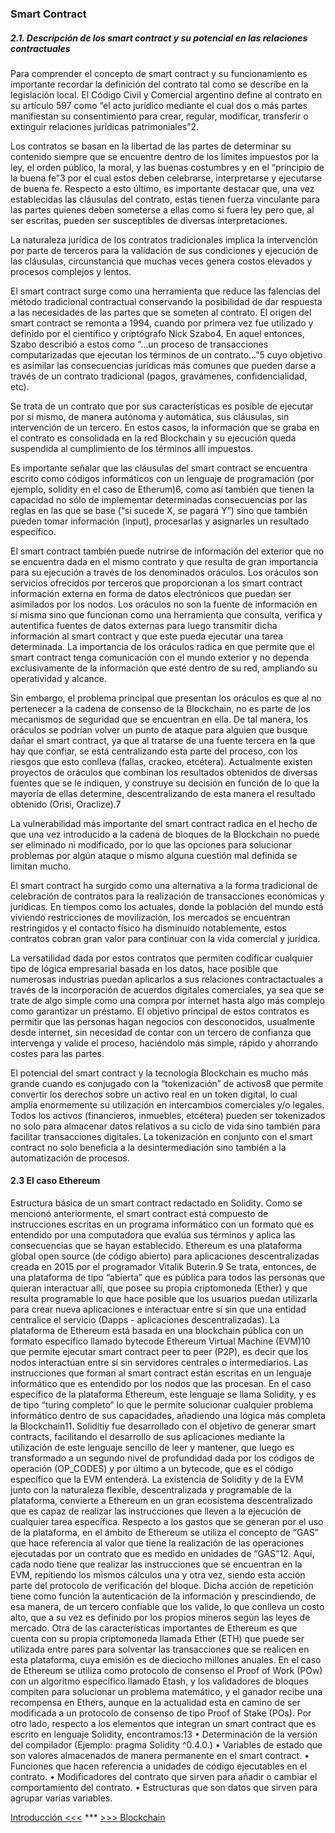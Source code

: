 ### Smart Contract

##### 2.1. Descripción de los smart contract y su potencial en las relaciones contractuales

Para comprender el concepto de smart contract y su funcionamiento es importante recordar la definición del contrato tal como se describe en la legislación local. El Código Civil y Comercial argentino define al contrato en su artículo 597 como “el acto jurídico mediante el cual dos o más partes manifiestan su consentimiento para crear, regular, modificar, transferir o extinguir relaciones jurídicas patrimoniales”2.


Los contratos se basan en la libertad de las partes de determinar su contenido siempre que se encuentre dentro de los límites impuestos por la ley, el orden público, la moral, y las buenas costumbres  y en el “principio de la buena fe”3 por el cual  estos deben celebrarse, interpretarse y ejecutarse de buena fe. Respecto a esto último, es importante destacar que, una vez establecidas las cláusulas del contrato, estas tienen fuerza vinculante para las partes quienes deben someterse a ellas como si fuera ley pero que, al ser escritas, pueden ser susceptibles de diversas interpretaciones.


La naturaleza jurídica de los contratos tradicionales implica la intervención por parte de terceros para la validación de sus condiciones y ejecución de las cláusulas, circunstancia que muchas veces genera costos elevados y procesos complejos y lentos. 


El smart contract surge como una herramienta que reduce las falencias del método tradicional contractual conservando la posibilidad de dar respuesta a las necesidades de las partes que se someten al contrato. El origen del smart contract se remonta a 1994, cuando por primera vez fue utilizado y definido por el científico y criptógrafo Nick Szabo4. En aquel entonces, Szabo describió a estos como “...un proceso de transacciones computarizadas que ejecutan los términos de un contrato…”5 cuyo objetivo es asimilar las consecuencias jurídicas más comunes que pueden darse a través de un contrato tradicional (pagos, gravámenes, confidencialidad, etc). 


Se trata de un contrato que por sus características es posible de ejecutar por sí mismo, de manera autónoma y automática, sus cláusulas, sin intervención de un tercero. En estos casos, la información que se graba en el contrato es consolidada en la red Blockchain y su ejecución queda suspendida al cumplimiento de los términos allí impuestos.


Es importante señalar que las cláusulas del smart contract se encuentra escrito como códigos informáticos con un lenguaje de programación  (por ejemplo, solidity en el caso de Etherum)6, como así también que tienen la capacidad no sólo de implementar determinadas consecuencias por las reglas en las que se base (“si sucede X, se pagará Y”) sino que también pueden tomar información (input), procesarlas y asignarles un resultado específico. 


El smart contract también puede nutrirse de información del exterior que no se encuentra dada en el mismo contrato y que resulta de gran importancia para su ejecución a través de los denominados oráculos. Los oráculos son servicios ofrecidos por terceros que proporcionan a los smart contract información externa en forma de datos electrónicos que puedan ser asimilados por los nodos. Los oráculos no son la fuente de información en sí misma sino que funcionan como una herramienta que consulta, verifica y autentifica fuentes de datos externas para luego transmitir dicha información al smart contract y que este pueda ejecutar una tarea determinada. La importancia de los oráculos radica en que permite que el smart contract tenga  comunicación con el mundo exterior y no dependa exclusivamente de la información que esté dentro de su red, ampliando su operatividad y alcance.


Sin embargo, el problema principal que presentan los oráculos es que al no pertenecer a la cadena de consenso de la Blockchain, no es parte de los mecanismos de seguridad que se encuentran en ella. De tal manera, los oráculos se podrían volver un punto de ataque para alguien que busque dañar el smart contract, ya que al tratarse de una fuente tercera en la que hay que confiar, se está centralizando esta parte del proceso, con los riesgos que esto conlleva (fallas, crackeo, etcétera). Actualmente existen proyectos de oráculos que combinan los resultados obtenidos de diversas fuentes que se le indiquen, y construye su decisión en función de lo que la mayoría de ellas determine, descentralizando de esta manera el resultado obtenido (Orisi, Oraclize).7


La vulnerabilidad más importante del smart contract radica en el hecho de que una vez introducido a la cadena de bloques de la Blockchain no puede ser eliminado ni modificado, por lo que las opciones para solucionar problemas por algún ataque o mismo alguna cuestión mal definida se limitan mucho.


El smart contract ha surgido como una alternativa a la forma tradicional de celebración de contratos  para la realización de transacciones económicas y jurídicas. En tiempos como los actuales, donde la población del mundo está viviendo restricciones de movilización, los mercados se encuentran restringidos y el contacto físico ha disminuido notablemente, estos contratos cobran gran valor para continuar con la vida comercial y jurídica. 


La versatilidad dada por estos contratos que permiten codificar cualquier tipo de lógica empresarial basada en los datos, hace posible que numerosas industrias puedan aplicarlos a sus relaciones contractactuales a través de la incorporación de acuerdos digitales comerciales, ya sea que se trate de algo simple como una compra por internet hasta algo más complejo como garantizar un préstamo. El  objetivo principal de estos contratos es permitir que las personas hagan negocios con desconocidos, usualmente desde internet, sin necesidad de contar con un tercero de confianza que intervenga y valide el proceso, haciéndolo más simple, rápido y ahorrando costes para las partes. 


El potencial del smart contract y la tecnología Blockchain es mucho más grande cuando es conjugado con la “tokenización” de activos8 que permite convertir los derechos sobre un activo real en un token digital, lo cual amplía enormemente su utilización en intercambios comerciales y/o legales. Todos los activos (financieros, inmuebles, etcétera) pueden ser tokenizados no solo para almacenar datos relativos a su ciclo de vida sino también para facilitar transacciones digitales. La tokenización en conjunto con el smart contract no solo beneficia a la desintermediación sino también a la automatización de procesos.

#### 2.3 El caso Ethereum

 Estructura básica de un smart contract redactado en Solidity.
Como se mencionó anteriormente, el smart contract está compuesto de instrucciones escritas en un programa informático con un formato que es entendido por una computadora que evalúa sus términos y aplica las consecuencias que se hayan establecido. 
Ethereum es una plataforma global open source (de código abierto) para aplicaciones descentralizadas creada en 2015 por el programador Vitalik Buterin.9 Se trata, entonces, de una plataforma de tipo “abierta” que es pública para todos las personas que quieran interactuar allí, que posee su propia criptomoneda (Ether) y que resulta programable lo que hace posible que los usuarios puedan utilizarla para crear nueva aplicaciones e interactuar entre sí sin que una entidad centralice el servicio (Dapps - aplicaciones descentralizadas). 
La plataforma de Ethereum está basada en una blockchain pública con un formato específico llamado bytecode Ethereum Virtual Machine (EVM)10 que permite ejecutar smart contract peer to peer (P2P), es decir que los nodos interactúan entre sí sin servidores centrales o intermediarios. 
Las instrucciones que forman al smart contract están escritas en un lenguaje informático que es entendido por los nodos que las procesan. En el caso específico de la plataforma Ethereum, este lenguaje se llama Solidity, y es de tipo “turing completo” lo que le permite solucionar cualquier problema informático dentro de sus capacidades, añadiendo una lógica más completa la Blockchain11. 
Soliditiy fue desarrollado con el objetivo de generar smart contracts, facilitando el desarrollo de sus aplicaciones mediante la utilización de este lenguaje sencillo de leer y mantener, que luego es transformado a un segundo nivel de profundidad dada por los códigos de operación (OP_CODES) y por último a un bytecode, que es el código específico que la EVM entenderá. La existencia de Solidity y de la EVM junto con la naturaleza flexible, descentralizada y  programable de la plataforma, convierte a Ethereum en un gran ecosistema descentralizado que es capaz de realizar las instrucciones que lleven a la ejecución de cualquier tarea específica.
Respecto a los gastos que se generan por el uso de la plataforma, en el ámbito de Ethereum se utiliza el concepto de “GAS” que hace referencia al valor que tiene la realización de las operaciones ejecutadas  por un contrato que es medido en unidades de “GAS”12. Aquí, cada nodo tiene que realizar las instrucciones que se encuentran en la EVM, repitiendo los mismos cálculos una y otra vez, siendo esta acción parte del protocolo de verificación del bloque. Dicha acción de repetición tiene como función la autenticación de la información y prescindiendo, de esa manera, de un tercero confiable que los valide, lo que conlleva un costo alto, que a su vez es definido por los propios mineros según las leyes de mercado. 
Otra de las características importantes de Ethereum es que cuenta con su propia criptomoneda llamada Ether (ETH) que puede ser utilizada entre pares para solventar las transacciones que se realicen en esta plataforma, cuya emisión es de dieciocho millones anuales. En el caso de Ethereum se  utiliza como protocolo de consenso el Proof of Work (POw) con un algoritmo específico llamado Etash, y los validadores de bloques compiten para solucionar un problema matemático, y el ganador recibe una recompensa en Ethers, aunque en la actualidad esta en camino de ser modificada a un protocolo de consenso de tipo Proof of Stake (POs).
Por otro lado, respecto a los elementos que integran un smart contract que es escrito en lenguaje Solidity, encontramos:13
    • Determinación de la versión del compilador (Ejemplo: pragma Solidity ^0.4.0.)
    • Variables de estado que son valores almacenados de manera permanente en el smart contract.
    • Funciones que hacen referencia a unidades de código ejecutables en el contrato. 
    • Modificadores del contrato que sirven para añadir o cambiar el comportamiento del contrato.
    • Estructuras que son datos que sirven para agrupar varias variables.

[Introducción <<<](1_Introducción.md) *** [>>> Blockchain](3_Blockchain.md)